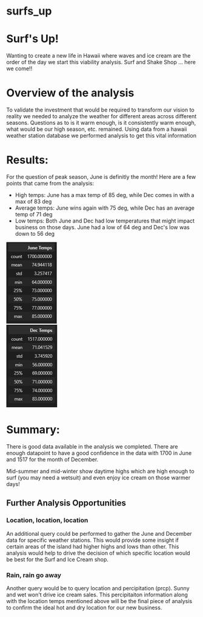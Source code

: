 # surfs_up

# Surf's Up!
Wanting to create a new life in Hawaii where waves and ice cream are the order of the day we start this viability analysis. Surf and Shake Shop ... here we come!!

# Overview of the analysis
To validate the investment that would be required to transform our vision to reality we needed to analyze the weather for different areas across different seasons.  Questions as to is it warm enough, is it consistently warm enough, what would be our high season, etc. remained.  Using data from a hawaii weather station database we performed analysis to get this vital information

# Results: 
For the question of peak season, June is definitly the month!  Here are a few points that came from the analysis:
* High temps:  June has a max temp of 85 deg, while Dec comes in with a max of 83 deg
* Average temps: June wins again with 75 deg, while Dec has an average temp of 71 deg
* Low temps:  Both June and Dec had low temperatures that might impact business on those days.  June had a low of 64 deg and Dec's low was down to 56 deg

![June Temps](https://github.com/SusanFair/surfs_up/blob/main/june.png)   
![Dec Temps](https://github.com/SusanFair/surfs_up/blob/main/december.png)

# Summary: 
There is good data available in the analysis we completed.  There are enough datapoint to have a good confidence in the data with 1700 in June and 1517 for the month of December.

Mid-summer and mid-winter show daytime highs which are high enough to surf (you may need a wetsuit) and even enjoy ice cream on those warmer days!  

## Further Analysis Opportunities

### Location, location, location
An additional query could be performed to gather the June and December data for specific weather stations.   This would provide some insight if certain areas of the island had higher highs and lows than other.  This analysis would help to drive the decision of which specific location would be best for the Surf and Ice Cream shop.

### Rain, rain go away
Another query would be to query location and percipitation (prcp).  Sunny and wet won't drive ice cream sales.  This percipitaiton information along with the location temps mentioned above will be the final piece of analysis to confirm the ideal hot and dry location for our new business.